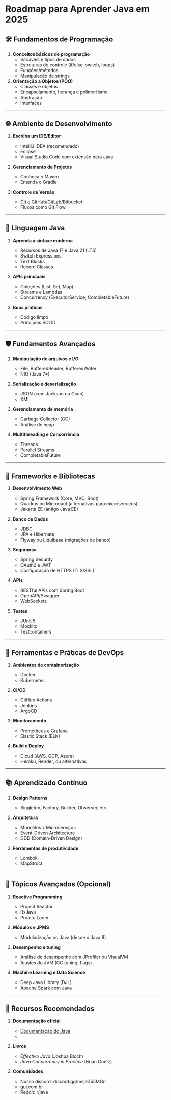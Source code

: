# Roadmap para Aprender Java em 2025

## 🛠️ Fundamentos de Programação

1. **Conceitos básicos de programação**
   - Variáveis e tipos de dados
   - Estruturas de controle (if/else, switch, loops)
   - Funções/métodos
   - Manipulação de strings
2. **Orientação a Objetos (POO)**
   - Classes e objetos
   - Encapsulamento, herança e polimorfismo
   - Abstração
   - Interfaces

---

## 🌐 Ambiente de Desenvolvimento
1. **Escolha um IDE/Editor**
   - IntelliJ IDEA (recomendado)
   - Eclipse
   - Visual Studio Code com extensão para Java

2. **Gerenciamento de Projetos**
   - Conheça o Maven
   - Entenda o Gradle

3. **Controle de Versão**
   - Git e GitHub/GitLab/Bitbucket
   - Fluxos como Git Flow

---

## 🚀 Linguagem Java
1. **Aprenda a sintaxe moderna**
   - Recursos de Java 17 e Java 21 (LTS)
   - Switch Expressions
   - Text Blocks
   - Record Classes

2. **APIs principais**
   - Coleções (List, Set, Map)
   - Streams e Lambdas
   - Concurrency (ExecutorService, CompletableFuture)

3. **Boas práticas**
   - Código limpo
   - Princípios SOLID

---

## 🛡️ Fundamentos Avançados
1. **Manipulação de arquivos e I/O**
   - File, BufferedReader, BufferedWriter
   - NIO (Java 7+)

2. **Serialização e deserialização**
   - JSON (com Jackson ou Gson)
   - XML

3. **Gerenciamento de memória**
   - Garbage Collector (GC)
   - Análise de heap

4. **Multithreading e Concorrência**
   - Threads
   - Parallel Streams
   - CompletableFuture

---

## 🔗 Frameworks e Bibliotecas
1. **Desenvolvimento Web**
   - Spring Framework (Core, MVC, Boot)
   - Quarkus ou Micronaut (alternativas para microserviços)
   - Jakarta EE (antigo Java EE)

2. **Banco de Dados**
   - JDBC
   - JPA e Hibernate
   - Flyway ou Liquibase (migrações de banco)

3. **Segurança**
   - Spring Security
   - OAuth2 e JWT
   - Configuração de HTTPS (TLS/SSL)

4. **APIs**
   - RESTful APIs com Spring Boot
   - OpenAPI/Swagger
   - WebSockets

5. **Testes**
   - JUnit 5
   - Mockito
   - Testcontainers

---

## 🧰 Ferramentas e Práticas de DevOps
1. **Ambientes de containerização**
   - Docker
   - Kubernetes

2. **CI/CD**
   - GitHub Actions
   - Jenkins
   - ArgoCD

3. **Monitoramento**
   - Prometheus e Grafana
   - Elastic Stack (ELK)

4. **Build e Deploy**
   - Cloud (AWS, GCP, Azure)
   - Heroku, Render, ou alternativas

---

## 📚 Aprendizado Contínuo
1. **Design Patterns**
   - Singleton, Factory, Builder, Observer, etc.
2. **Arquitetura**
   - Monolitos x Microserviços
   - Event-Driven Architecture
   - DDD (Domain-Driven Design)

3. **Ferramentas de produtividade**
   - Lombok
   - MapStruct

---

## 🧪 Tópicos Avançados (Opcional)
1. **Reactive Programming**
   - Project Reactor
   - RxJava
   - Projeto Loom

2. **Módulos e JPMS**
   - Modularização no Java (desde o Java 9)

3. **Desempenho e tuning**
   - Análise de desempenho com JProfiler ou VisualVM
   - Ajustes do JVM (GC tuning, flags)

4. **Machine Learning e Data Science**
   - Deep Java Library (DJL)
   - Apache Spark com Java

---

## 🌟 Recursos Recomendados
1. **Documentação oficial**
   - [Documentação do Java](https://docs.oracle.com/en/java/)
   - 

2. **Livros**
   - *Effective Java* (Joshua Bloch)
   - *Java Concurrency in Practice* (Brian Goetz)

4. **Comunidades**
   - Nosso discord: discord.gg/msjsG55MGn
   - guj.com.br
   - Reddit: r/java
